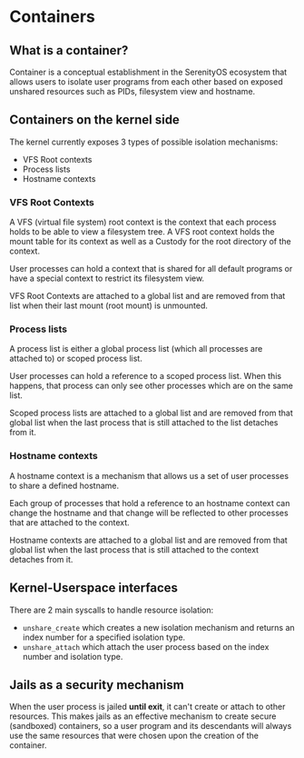 # Containers

## What is a container?

Container is a conceptual establishment in the SerenityOS ecosystem that
allows users to isolate user programs from each other based on exposed
unshared resources such as PIDs, filesystem view and hostname.

## Containers on the kernel side

The kernel currently exposes 3 types of possible isolation mechanisms:

-   VFS Root contexts
-   Process lists
-   Hostname contexts

### VFS Root Contexts

A VFS (virtual file system) root context is the context that each process
holds to be able to view a filesystem tree.
A VFS root context holds the mount table for its context as well as a
Custody for the root directory of the context.

User processes can hold a context that is shared for all default programs
or have a special context to restrict its filesystem view.

VFS Root Contexts are attached to a global list and are removed from that
list when their last mount (root mount) is unmounted.

### Process lists

A process list is either a global process list (which all processes are
attached to) or scoped process list.

User processes can hold a reference to a scoped process list. When this
happens, that process can only see other processes which are on the same
list.

Scoped process lists are attached to a global list and are removed from that global list
when the last process that is still attached to the list detaches from it.

### Hostname contexts

A hostname context is a mechanism that allows us a set of user processes
to share a defined hostname.

Each group of processes that hold a reference to an hostname context can
change the hostname and that change will be reflected to other processes
that are attached to the context.

Hostname contexts are attached to a global list and are removed from that
global list when the last process that is still attached to the context detaches
from it.

## Kernel-Userspace interfaces

There are 2 main syscalls to handle resource isolation:

-   `unshare_create` which creates a new isolation mechanism and returns
    an index number for a specified isolation type.
-   `unshare_attach` which attach the user process based on the index number
    and isolation type.

## Jails as a security mechanism

When the user process is jailed **until exit**, it can't create or attach to other resources.
This makes jails as an effective mechanism to create secure (sandboxed) containers,
so a user program and its descendants will always use the same resources that
were chosen upon the creation of the container.
